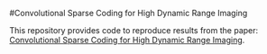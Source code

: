 #Convolutional Sparse Coding for High Dynamic Range Imaging

This repository provides code to reproduce results from the paper: [Convolutional Sparse Coding for High Dynamic Range Imaging](http://webdiis.unizar.es/~bmasia/pubs/eg2016/project_page_CSCHDR.html).

